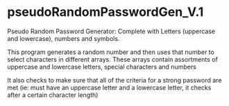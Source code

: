 # pseudoRandomPasswordGen_V.1
Pseudo Random Password Generator: Complete with Letters (uppercase and lowercase), numbers and symbols.

This program generates a random number and then uses that number to select characters in different arrays.
These arrays contain assortments of uppercase and lowercase letters, special characters and numbers

It also checks to make sure that all of the criteria for a strong password are met
(ie: must have an uppercase letter and a lowercase letter, it checks after a certain character length)
